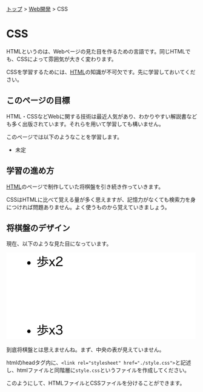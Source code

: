 [トップ](../../) > [Web開発](../) > CSS

# CSS

HTMLというのは、Webページの見た目を作るための言語です。同じHTMLでも、CSSによって雰囲気が大きく変わります。

CSSを学習するためには、[HTML](../html/)の知識が不可欠です。先に学習しておいてください。

## このページの目標

HTML・CSSなどWebに関する技術は最近人気があり、わかりやすい解説書なども多く出版されています。それらを用いて学習しても構いません。

このページでは以下のようなことを学習します。

- 未定

## 学習の進め方

[HTML](../html/)のページで制作していた将棋盤を引き続き作っていきます。

CSSはHTMLに比べて覚える量が多く思えますが、記憶力がなくても検索力を身につければ問題ありません。よく使うものから覚えていきましょう。

## 将棋盤のデザイン

現在、以下のような見た目になっています。

![](./images/page_01.png)

到底将棋盤とは思えませんね。まず、中央の表が見えていません。

htmlのheadタグ内に、`<link rel="stylesheet" href="./style.css">`と記述し、htmlファイルと同階層に`style.css`というファイルを作成してください。

このようにして、HTMLファイルとCSSファイルを分けることができます。
